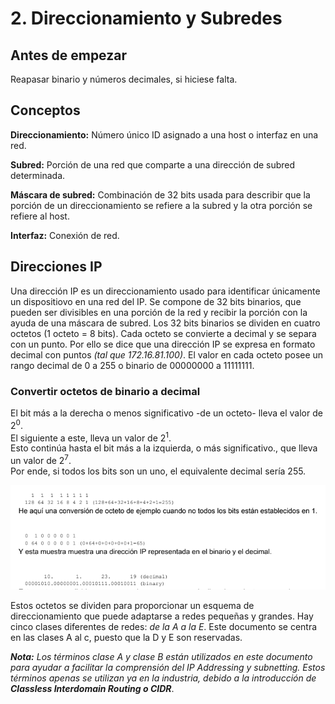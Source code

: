 # 2. Direccionamiento y Subredes

## Antes de empezar

Reapasar binario y números decimales, si hiciese falta.

## Conceptos

**Direccionamiento:** Número único ID asignado a una host o interfaz en una red.

**Subred:** Porción de una red que comparte a una dirección de subred determinada.

**Máscara de subred:** Combinación de 32 bits usada para describir que la porción de un direccionamiento se refiere a la subred y la otra porción se refiere al host.

**Interfaz:** Conexión de red.

## Direcciones IP

Una dirección IP es un direccionamiento usado para identificar únicamente un dispositiovo en una red del IP. Se compone de 32 bits binarios, que pueden ser divisibles en una porción de la red y recibir la porción con la ayuda de una máscara de subred. Los 32 bits binarios se dividen en cuatro octetos (1 octeto = 8 bits). Cada octeto se convierte a decimal y se separa con un punto. Por ello se dice que una dirección IP se expresa en formato decimal con puntos _(tal que 172.16.81.100)_. El valor en cada octeto posee un rango decimal de 0 a 255 o binario de 00000000 a 11111111.

### Convertir octetos de binario a decimal

El bit más a la derecha o menos significativo -de un octeto- lleva el valor de 2<sup>0</sup>.  
El siguiente a este, lleva un valor de 2<sup>1</sup>.  
Esto continúa hasta el bit más a la izquierda, o más significativo., que lleva un valor de 2<sup>7</sup>.  
Por ende, si todos los bits son un uno, el equivalente decimal sería 255.

![ips](./ip1.png)

Estos octetos se dividen para proporcionar un esquema de direccionamiento que puede adaptarse a redes pequeñas y grandes. Hay cinco clases diferentes de redes: _de la A a la E_. Este documento se centra en las clases A al c, puesto que la D y E son reservadas.

_**Nota:** Los términos clase A y clase B están utilizados en este documento para ayudar a facilitar la comprensión del IP Addressing y subnetting. Estos términos apenas se utilizan ya en la industria, debido a la introducción de **Classless Interdomain Routing o CIDR**_.